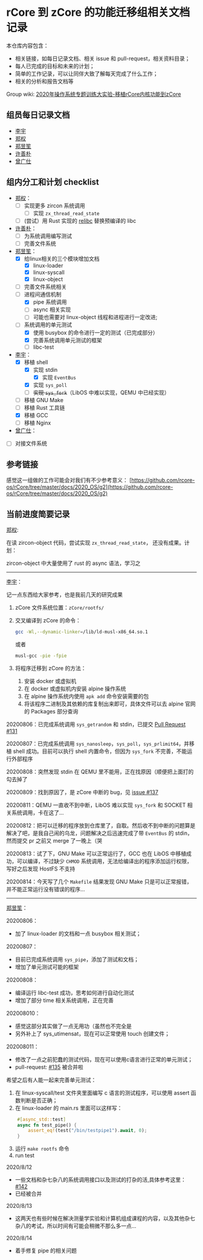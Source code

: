 # rCore 到 zCore 的功能迁移组相关文档记录

本仓库内容包含：

- 相关链接，如每日记录文档、相关 issue 和 pull-request，相关资料目录；
- 每人已完成的目标和未来的计划；
- 简单的工作记录，可以让同伴大致了解每天完成了什么工作；
- 相关的分析和报告文档等

Group wiki: [2020年操作系统专题训练大实验-移植rCore内核功能到zCore](http://os.cs.tsinghua.edu.cn/oscourse/OsTrain2020/g3)

## 组员每日记录文档

- [李宇](https://github.com/wfly1998/DailySchedule)
- [郑权](https://github.com/VitalyAnkh/learn/blob/master/Notebook/org/20200804025006-zcore_journal.org)
- [郑昱笙](https://github.com/yunwei37/os-summer-of-code-daily)
- [许善朴](https://github.com/xushanpu123)
- [曾广仕](https://github.com/NameAvailable319)

## 组内分工和计划 checklist

* [郑权](https://github.com/VitalyAnkh)：
  * [ ] 实现更多 zircon 系统调用
    * [ ] 实现 `zx_thread_read_state`
  * [ ] (尝试）用 Rust 实现的 [relibc](https://gitlab.redox-os.org/redox-os/relibc) 替换预编译的 libc
* [许善朴](https://github.com/xushanpu123)：
  * [ ] 为系统调用编写测试
  * [ ] 完善文件系统
* [郑昱笙](https://github.com/yunwei37)：
  * [x] 给linux相关的三个模块增加文档
    * [x] linux-loader
    * [x] linux-syscall
    * [x] linux-object 
  * [ ] 完善文件系统相关
  * [ ] 进程间通信机制
    * [x] pipe 系统调用
    * [ ] async 相关实现
    * [ ] 可能也需要对 linux-object 线程和进程进行一定改进;
  * [ ] 系统调用的单元测试
    * [x] 使用 busybox 的命令进行一定的测试（已完成部分）
    * [x] 完善系统调用单元测试的框架
    * [ ] libc-test
* [李宇](https://github.com/wfly1998)：
  * [x] 移植 shell
    * [x] 实现 stdin
      * [x] 实现 `EventBus`
    * [x] 实现 `sys_poll`
    * [ ] ~~实现 `sys_fork`~~（LibOS 中难以实现，QEMU 中已经实现）
  * [ ] 移植 GNU Make
  * [ ] 移植 Rust 工具链
  * [x] 移植 GCC
  * [ ] 移植 Nginx
* [曾广仕](https://github.com/NameAvailable319)：
 * [ ] 对接文件系统

## 参考链接

感觉这一组做的工作可能会对我们有不少参考意义：
[https://github.com/rcore-os/rCore/tree/master/docs/2020_OS/g2](https://github.com/rcore-os/rCore/tree/master/docs/2020_OS/g2)

## 当前进度简要记录

[郑权](https://github.com/VitalyAnkh):

在读 zircon-object 代码，尝试实现 `zx_thread_read_state`， 还没有成果。计划：

 zircon-object 中大量使用了 rust 的 async 语法，学习之

---

[李宇](https://github.com/wfly1998)：

记一点东西给大家参考，也是我前几天的研究成果

1. zCore 文件系统位置：`zCore/rootfs/`

2. 交叉编译到 zCore 的命令：

   ```sh
   gcc -Wl,--dynamic-linker=/lib/ld-musl-x86_64.so.1
   ```
   
   或者
   
   ```sh
   musl-gcc -pie -fpie
   ```

3. 将程序迁移到 zCore 的方法：

   1. 安装 docker 或虚拟机
   2. 在 docker 或虚拟机内安装 alpine 操作系统
   3. 在 alpine 操作系统内使用 `apk add` 命令安装需要的包
   4. 将该程序二进制及其依赖的库复制出来即可，具体文件可以去 alpine 官网的 Packages 部分查询

20200806：已完成系统调用 `sys_getrandom` 和 stdin，已提交 [Pull Request #131](https://github.com/rcore-os/zCore/pull/131)

20200807：已完成系统调用 `sys_nanosleep`，`sys_poll`，`sys_prlimit64`，并移植 shell 成功。目前可以执行 shell 内置命令，但因为 `sys_fork` 不完善，不能运行外部程序

20200808：突然发现 stdin 在 QEMU 里不能用，正在找原因（顺便把上面打的勾去掉了

20200809：找到原因了，是 zCore 中断的 bug，见 [issue #137](https://github.com/rcore-os/zCore/issues/137)

20200811：QEMU 一直收不到中断，LibOS 难以实现 `sys_fork` 和 SOCKET 相关系统调用，卡在这了...

20200812：把可以迁移的程序放到仓库里了，自取。然后收不到中断的问题算是解决了吧，是我自己闹的乌龙，问题解决之后迅速完成了带 `EventBus` 的 stdin，然而提交 pr 之前又 merge 了一晚上（哭

20200813：试了下，GNU Make 可以正常运行了，GCC 也在 LibOS 中移植成功，可以编译，不过缺少 `CHMOD` 系统调用，无法给编译出的程序添加运行权限，写好之后发现 HostFS 不支持

20200814：今天写了几个 `Makefile` 结果发现 GNU Make 只是可以正常报错，并不能正常运行没有错误的程序...

---

[郑昱笙](https://github.com/yunwei37)：

20200806：

- 加了 linux-loader 的文档和一点 busybox 相关测试；

20200807：

- 目前已完成系统调用 `sys_pipe`，添加了测试和文档；
- 增加了单元测试可能的框架

20200808：

- 编译运行 libc-test 成功，思考如何进行自动化测试
- 增加了部分 time 相关系统调用，正在完善

202008010：

- 感觉这部分其实做了一点无用功（虽然也不完全是
- 另外补上了 sys_utimensat，现在可以正常使用 touch 创建文件；

202008011：

- 修改了一点之前犯蠢的测试代码，现在可以使用c语言进行正常的单元测试；
- pull-request: [#135](https://github.com/rcore-os/zCore/pull/135) 被合并啦

希望之后有人能一起来完善单元测试：

1. 在 linux-syscall/test 文件夹里面编写 c 语言的测试程序，可以使用 assert 函数判断是否正确；
2. 在 linux-loader 的 main.rs 里面可以这样写：

```rs
    #[async_std::test]
    async fn test_pipe() {
        assert_eq!(test("/bin/testpipe1").await, 0);
    }
```

3. 运行 `make rootfs` 命令
4. run test

2020/8/12

- 一些文档和杂七杂八的系统调用接口以及测试的打杂的活,具体参考这里：[#142](https://github.com/rcore-os/zCore/pull/142) 
- 已经被合并

2020/8/13

- 这两天也有些时候在解决测量学实验和计算机组成课程的内容，以及其他杂七杂八的考试，所以时间有可能会稍微不那么多一点...

2020/8/14

- 着手修复 pipe 的相关问题

